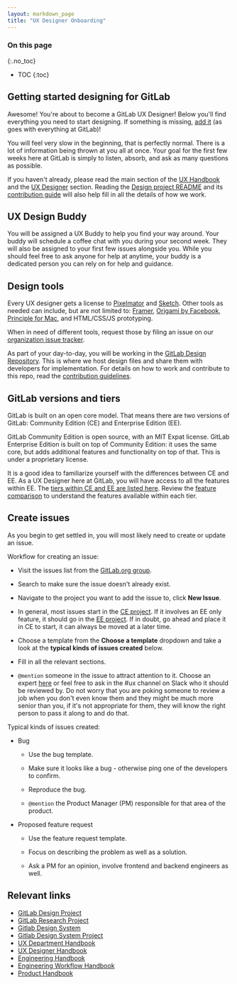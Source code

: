 ```yaml
---
layout: markdown_page
title: "UX Designer Onboarding"
---
```


### On this page

{:.no_toc}

- TOC
{:toc}

## Getting started designing for GitLab

Awesome! You're about to become a GitLab UX Designer!
Below you'll find everything you need to start designing.
If something is missing, [add it](https://gitlab.com/gitlab-com/www-gitlab-com/blob/master/source/handbook/engineering/ux/uxdesigner-onboarding/index.html.md) (as goes with everything at GitLab)!

You will feel very slow in the beginning, that is perfectly normal. There is a lot of information being thrown at you all at once. Your goal for the first few weeks here at GitLab is simply to listen, absorb, and ask as many questions as possible. 

If you haven't already, please read the main section of the [UX Handbook](/handbook/engineering/ux) and the [UX Designer](/handbook/engineering/ux/ux-designer/) section. Reading the [Design project README](https://gitlab.com/gitlab-org/gitlab-design/blob/master/README.md) and its [contribution guide](https://gitlab.com/gitlab-org/gitlab-design/blob/master/CONTRIBUTING.md) will also help fill in all the details of how we work.

## UX Design Buddy

You will be assigned a UX Buddy to help you find your way around. Your buddy will schedule a coffee chat with you during your second week. They will also be assigned to your first few issues alongside you. While you should feel free to ask anyone for help at anytime, your buddy is a dedicated person you can rely on for help and guidance.


## Design tools

Every UX designer gets a license to [Pixelmator](http://www.pixelmator.com/mac/)
and [Sketch](https://www.sketchapp.com/). Other tools as needed can include,
but are not limited to: [Framer](https://framer.com/), [Origami by Facebook](http://origami.design/),
[Principle for Mac](http://principleformac.com/), and HTML/CSS/JS prototyping.

When in need of different tools, request those by filing an issue on our
[organization issue tracker](https://gitlab.com/gitlab-com/organization/issues).

As part of your day-to-day, you will be working in the [GitLab Design Repository](https://gitlab.com/gitlab-org/gitlab-design). This is where we host design files and share them with developers for implementation. For details on how to work and contribute to this repo, read the [contribution guidelines](https://gitlab.com/gitlab-org/gitlab-design/blob/master/CONTRIBUTING.md). 


## GitLab versions and tiers

GitLab is built on an open core model. That means there are two versions of GitLab: Community Edition (CE) and Enterprise Edition (EE).

GitLab Community Edition is open source, with an MIT Expat license. GitLab Enterprise Edition is built on top of Community Edition: it uses the same core, but adds additional features and functionality on top of that. This is under a proprietary license.

It is a good idea to familiarize yourself with the differences between CE and EE. As a UX Designer here at GitLab, you will have access to all the features within EE. The [tiers within CE and EE are listed here](/handbook/marketing/product-marketing/#tiers). Review the [feature comparison](/pricing/self-managed/feature-comparison/) to understand the features available within each tier. 

## Create issues
As you begin to get settled in, you will most likely need to create or update an issue.

Workflow for creating an issue:

* Visit the issues list from the [GitLab.org group](https://gitlab.com/groups/gitlab-org/-/issues).

* Search to make sure the issue doesn't already exist.

* Navigate to the project you want to add the issue to, click **New Issue**.

* In general, most issues start in the [CE project](https://gitlab.com/gitlab-org/gitlab-ce). If it involves an EE only feature, it should go in the [EE project](https://gitlab.com/gitlab-org/gitlab-ee). If in doubt, go ahead and place it in CE to start, it can always be moved at a later time.

* Choose a template from the **Choose a template** dropdown and take a look at the **typical kinds of issues created** below.

* Fill in all the relevant sections.

* `@mention` someone in the issue to attract attention to it. Choose an expert [here](/team/) or feel free to ask in the #ux channel on Slack who it should be reviewed by. Do not worry that you are poking someone to review a job when you don't even know them and they might be much more senior than you, if it's not appropriate for them, they will know the right person to pass it along to and do that.

Typical kinds of issues created:

* Bug

    * Use the bug template.
    
    * Make sure it looks like a bug - otherwise ping one of the developers to confirm.

    * Reproduce the bug.

    * `@mention` the Product Manager (PM) responsible for that area of the product.

* Proposed feature request

    * Use the feature request template.

    * Focus on describing the problem as well as a solution.

    * Ask a PM for an opinion, involve frontend and backend engineers as well.

## Relevant links

- [GitLab Design Project](https://gitlab.com/gitlab-org/gitlab-design/)
- [GitLab Research Project](https://gitlab.com/gitlab-org/ux-research)
- [Gitlab Design System](https://design.gitlab.com/)
- [Gitlab Design System Project](https://gitlab.com/gitlab-org/design.gitlab.com)
- [UX Department Handbook](/handbook/engineering/ux/)
- [UX Designer Handbook](/handbook/engineering/ux/ux-designer/)
- [Engineering Handbook](/handbook/engineering)
- [Engineering Workflow Handbook](/handbook/engineering/workflow)
- [Product Handbook](/handbook/product)

